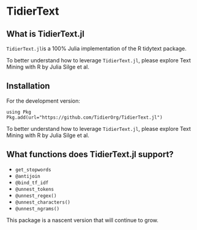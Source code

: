 # TidierText

## What is TidierText.jl
`TidierText.jl`is a 100% Julia implementation of the R tidytext package.

To better understand how to leverage `TidierText.jl`, please explore Text Mining with R by Julia Silge et al. 

## Installation
For the development version:

```
using Pkg
Pkg.add(url="https://github.com/TidierOrg/TidierText.jl")
```

To better understand how to leverage `TidierText.jl`, please explore Text Mining with R by Julia Silge et al. 

## What functions does TidierText.jl support?

- `get_stopwords`
- `@antijoin`
- `@bind_tf_idf`
- `@unnest_tokens`
- `@unnest_regex()`
- `@unnest_characters()`
- `@unnest_ngrams()`

This package is a nascent version that will continue to grow.
